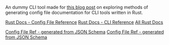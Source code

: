 An dummy CLI tool made for [this blog post][blog] on
exploring methods of generating config file documentation
for CLI tools written in Rust.

[blog]: https://tarquin-the-brave.github.io/blog/generating-config-reference-rust-cli/

[Rust Docs - Config File Reference](https://tarquin-the-brave.github.io/a-cli-tool/rust-docs/a_cli_tool/config7/index.html)
[Rust Docs - CLI Reference](https://tarquin-the-brave.github.io/a-cli-tool/rust-docs/a_cli_tool/cli/index.html)
[All Rust Docs](https://tarquin-the-brave.github.io/a-cli-tool/rust-docs/a_cli_tool/)

[Config File Ref - generated from JSON Schema](https://tarquin-the-brave.github.io/a-cli-tool/schema-ref/config/schema_doc.html)
[Config File Ref - generated from JSON Schema](https://tarquin-the-brave.github.io/a-cli-tool/schema-ref/cli/schema_doc.html)

